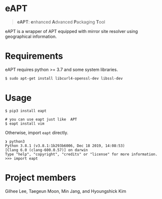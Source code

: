 # eAPT
> **eAPT**: **e**nhanced **A**dvanced **P**ackaging **T**ool

eAPT is a wrapper of APT equipped with mirror site resolver using geographical information.

# Requirements
eAPT requires python >= 3.7 and some system libraries.

```bash
$ sudo apt-get install libcurl4-openssl-dev libssl-dev
```

# Usage
```shell
$ pip3 install eapt

# you can use eapt just like  APT
$ eapt install vim
```

Otherwise, import `eapt` directly.

```shell
❯ python3     
Python 3.8.1 (v3.8.1:1b293b6006, Dec 18 2019, 14:08:53) 
[Clang 6.0 (clang-600.0.57)] on darwin
Type "help", "copyright", "credits" or "license" for more information.
>>> import eapt
```

# Project members
Gilhee Lee, Taegeun Moon, Min Jang, and Hyoungshick Kim

